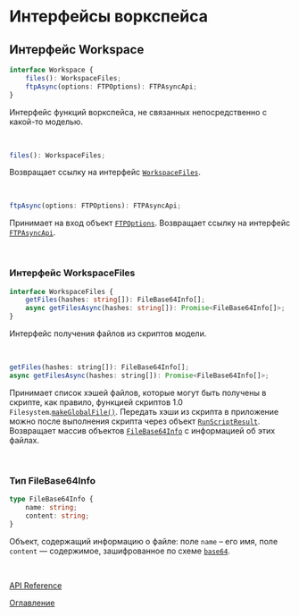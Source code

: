 # Интерфейсы воркспейса

## Интерфейс Workspace<a name="workspace"></a>
```ts
interface Workspace {
	files(): WorkspaceFiles;
	ftpAsync(options: FTPOptions): FTPAsyncApi;
}
```
Интерфейс функций воркспейса, не связанных непосредственно с какой-то моделью.

&nbsp;

```js
files(): WorkspaceFiles;
```
Возвращает ссылку на интерфейс [`WorkspaceFiles`](#workspace-files).

&nbsp;

```js
ftpAsync(options: FTPOptions): FTPAsyncApi;
```
Принимает на вход объект [`FTPOptions`](fs.md#ftp-async-api-options). Возвращает ссылку на интерфейс [`FTPAsyncApi`](fs.md#ftp-async-api-interface).

&nbsp;

### Интерфейс WorkspaceFiles<a name="workspace-files"></a>
```ts
interface WorkspaceFiles {
	getFiles(hashes: string[]): FileBase64Info[];
	async getFilesAsync(hashes: string[]): Promise<FileBase64Info[]>;
}
```
Интерфейс получения файлов из скриптов модели.

&nbsp;

```js
getFiles(hashes: string[]): FileBase64Info[];
async getFilesAsync(hashes: string[]): Promise<FileBase64Info[]>;
```
Принимает список хэшей файлов, которые могут быть получены в скрипте, как правило, функцией скриптов 1.0 `Filesystem`.[`makeGlobalFile()`](https://github.com/optimacros/scripts_documentation/blob/main/API/fs.md#filesystem.make-global-file). Передать хэши из скрипта в приложение можно после выполнения скрипта через объект [`RunScriptResult`](./scriptsTab.md#run-script-result). Возвращает массив объектов [`FileBase64Info`](#file-base64-info) с информацией об этих файлах.

&nbsp;

### Тип FileBase64Info <a name="file-base64-info"></a>
```ts
type FileBase64Info {
	name: string;
	content: string;
}
```
Объект, содержащий информацию о файле: поле `name` – его имя, поле `content` — содержимое, зашифрованное по схеме [`base64`](https://ru.wikipedia.org/wiki/Base64).

&nbsp;

[API Reference](API.md)

[Оглавление](../README.md)